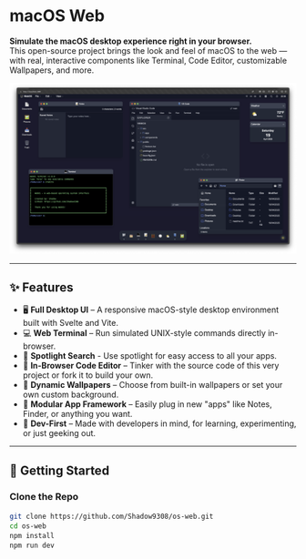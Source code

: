 # macOS Web

**Simulate the macOS desktop experience right in your browser.**  
This open-source project brings the look and feel of macOS to the web — with real, interactive components like Terminal, Code Editor, customizable Wallpapers, and more.

![screenshot](./preview.png) <!-- Replace with actual preview image path -->

---

## ✨ Features

- 🖥️ **Full Desktop UI** – A responsive macOS-style desktop environment built with Svelte and Vite.
- 💻 **Web Terminal** – Run simulated UNIX-style commands directly in-browser.
- 🔎 **Spotlight Search** - Use spotlight for easy access to all your apps. 
- 🧠 **In-Browser Code Editor** – Tinker with the source code of this very project or fork it to build your own.
- 🎨 **Dynamic Wallpapers** – Choose from built-in wallpapers or set your own custom background.
- 🧩 **Modular App Framework** – Easily plug in new "apps" like Notes, Finder, or anything you want.
- 🔧 **Dev-First** – Made with developers in mind, for learning, experimenting, or just geeking out.

---

## 🚀 Getting Started

### Clone the Repo

```bash
git clone https://github.com/Shadow9308/os-web.git
cd os-web
npm install
npm run dev
